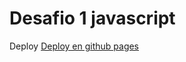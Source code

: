 # Desafio 1 javascript

Deploy [Deploy en github pages](https://mossmax62.github.io/javascript-desafio-1/)